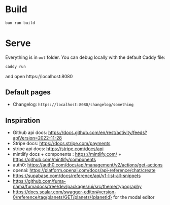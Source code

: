 
# Build

```bash
bun run build
```

# Serve

Everything is in `out` folder. You can debug locally with the default Caddy file:

```bash
caddy run
```

and open https://localhost:8080

## Default pages

- Changelog: `https://localhost:8080/changelog/something`


## Inspiration

- Github api docs: https://docs.github.com/en/rest/activity/feeds?apiVersion=2022-11-28
- Stripe docs: https://docs.stripe.com/payments
- stripe api docs: https://stripe.com/docs/api
- mintlify docs + components : https://mintlify.com/ + https://github.com/mintlify/components
- auth0: https://auth0.com/docs/api/management/v2/actions/get-actions
- openai: https://platform.openai.com/docs/api-reference/chat/create
- https://supabase.com/docs/reference/api/v1-list-all-snippets
- https://github.com/fuma-nama/fumadocs/tree/dev/packages/ui/src/theme/typography
- https://docs.scalar.com/swagger-editor#version-0/reference/tag/planets/GET/planets/{planetId} for the modal editor
